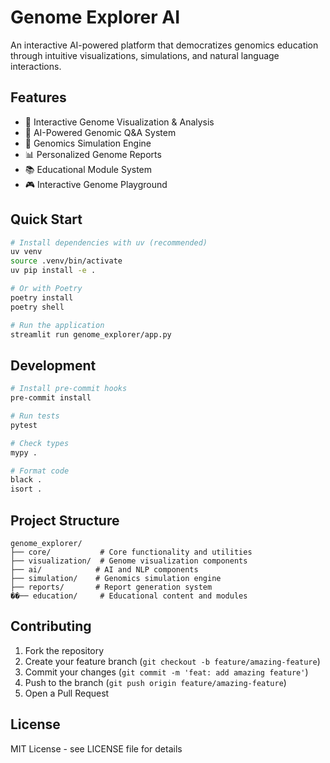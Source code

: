 # Genome Explorer AI

An interactive AI-powered platform that democratizes genomics education through intuitive visualizations, simulations, and natural language interactions.

## Features

- 🧬 Interactive Genome Visualization & Analysis
- 🤖 AI-Powered Genomic Q&A System
- 🔬 Genomics Simulation Engine
- 📊 Personalized Genome Reports
- 📚 Educational Module System
- 🎮 Interactive Genome Playground

## Quick Start

```bash
# Install dependencies with uv (recommended)
uv venv
source .venv/bin/activate
uv pip install -e .

# Or with Poetry
poetry install
poetry shell

# Run the application
streamlit run genome_explorer/app.py
```

## Development

```bash
# Install pre-commit hooks
pre-commit install

# Run tests
pytest

# Check types
mypy .

# Format code
black .
isort .
```

## Project Structure

```
genome_explorer/
├── core/           # Core functionality and utilities
├── visualization/  # Genome visualization components
├── ai/            # AI and NLP components
├── simulation/    # Genomics simulation engine
├── reports/       # Report generation system
��── education/     # Educational content and modules
```

## Contributing

1. Fork the repository
2. Create your feature branch (`git checkout -b feature/amazing-feature`)
3. Commit your changes (`git commit -m 'feat: add amazing feature'`)
4. Push to the branch (`git push origin feature/amazing-feature`)
5. Open a Pull Request

## License

MIT License - see LICENSE file for details 